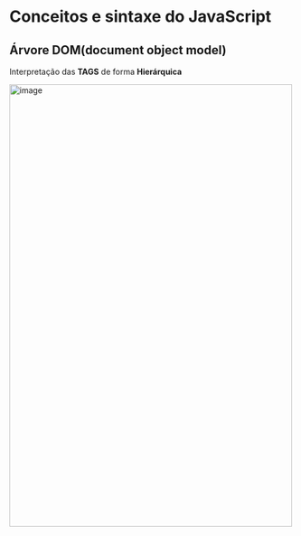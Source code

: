 # Conceitos e sintaxe do JavaScript

## Árvore DOM(document object model)
Interpretação das **TAGS** de forma **Hierárquica**

<img width="500" height="783" alt="image" src="https://github.com/user-attachments/assets/a745f4a1-95d9-43c4-98e3-46ca8e1a0239" />
